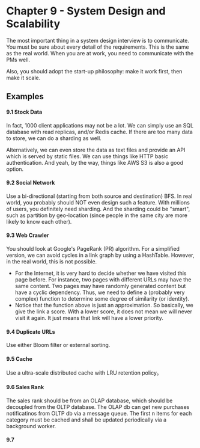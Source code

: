 # Chapter 9 - System Design and Scalability

The most important thing in a system design interview is to communicate. You must be sure about every detail of the requirements. This is the same as the real world. When you are at work, you need to communicate with the PMs well.

Also, you should adopt the start-up philosophy: make it work first, then make it scale.

## Examples

#### 9.1 Stock Data

In fact, 1000 client applications may not be a lot. We can simply use an SQL database with read replicas, and/or Redis cache. If there are too many data to store, we can do a sharding as well.

Alternatively, we can even store the data as text files and provide an API which is served by static files. We can use things like HTTP basic authentication. And yeah, by the way, things like AWS S3 is also a good option.

#### 9.2 Social Network

Use a bi-directional (starting from both source and destination) BFS. In real world, you probably should NOT even design such a feature. With millions of users, you definitely need sharding. And the sharding could be "smart", such as partition by geo-location (since people in the same city are more likely to know each other).

#### 9.3 Web Crawler

You should look at Google's PageRank (PR) algorithm. For a simplified version, we can avoid cycles in a link graph by using a HashTable. However, in the real world, this is not possible.

- For the Internet, it is very hard to decide whether we have visited this page before. For instance, two pages with different URLs may have the same content. Two pages may have randomly generated content but have a cyclic dependency. Thus, we need to define a (probably very complex) function to determine some degree of similarity (or identity).
- Notice that the function above is just an approximation. So basically, we give the link a score. With a lower score, it does not mean we will never visit it again. It just means that link will have a lower priority.

#### 9.4 Duplicate URLs

Use either Bloom filter or external sorting.

#### 9.5 Cache

Use a ultra-scale distributed cache with LRU retention policy。

#### 9.6 Sales Rank

The sales rank should be from an OLAP database, which should be decoupled from the OLTP database. The OLAP db can get new purchases notificatinos from OLTP db via a message queue. The first n items for each category must be cached and shall be updated periodically via a background worker.

#### 9.7 


